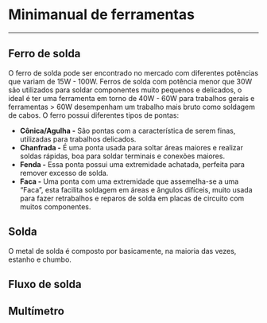 # Minimanual de ferramentas

---

## Ferro de solda 

O ferro de solda pode ser encontrado no mercado com diferentes potências que variam de 15W - 100W. Ferros de solda com potência menor que 30W são utilizados para soldar componentes muito pequenos e delicados, o ideal é ter uma ferramenta em torno de 40W - 60W para trabalhos gerais e ferramentas > 60W desempenham um trabalho mais bruto como soldagem de cabos. O ferro possui diferentes tipos de pontas:

- **Cônica/Agulha -** São pontas com a característica de serem finas, utilizadas para trabalhos delicados.
- **Chanfrada -** É uma ponta usada para soltar áreas maiores e realizar soldas rápidas, boa para soldar terminais e conexões maiores.
- **Fenda -** Essa ponta possui uma extremidade achatada, perfeita para remover excesso de solda.
- **Faca -** Uma ponta com uma extremidade que assemelha-se a uma “Faca”, esta facilita soldagem em áreas e ângulos difíceis, muito usada para fazer retrabalhos e reparos de solda em placas de circuito com muitos componentes.
## Solda 
O metal de solda é composto por basicamente, na maioria das vezes, estanho e chumbo.
## Fluxo de solda 
## Multímetro